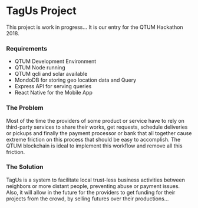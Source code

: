 # TagUs Project

This project is work in progress... It is our entry for the QTUM Hackathon 2018.

### Requirements

* QTUM Development Environment
* QTUM Node running
* QTUM qcli and solar available
* MondoDB for storing geo location data and Query
* Express API for serving queries
* React Native for the Mobile App

### The Problem

Most of the time the providers of some product or service have to rely on third-party services to share their works, get requests,
schedule deliveries or pickups and finally the payment processor or bank that all together cause extreme friction on this process
that should be easy to accomplish. The QTUM blockchain is ideal to implement this workflow and remove all this friction.

### The Solution

TagUs is a system to facilitate local trust-less business activities between neighbors or more distant people, preventing abuse or payment issues.
Also, it will allow in the future for the providers to get funding for their projects from the crowd, by selling futures over their productions...
